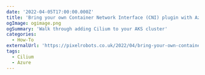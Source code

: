 ```yaml
---
date: '2022-04-05T17:00:00.000Z'
title: 'Bring your own Container Network Interface (CNI) plugin with Azure Kubernetes Service (AKS)'
ogImage: ogimage.png
ogSummary: 'Walk through adding Cilium to your AKS cluster'
categories:
  - How-To
externalUrl: 'https://pixelrobots.co.uk/2022/04/bring-your-own-container-network-interface-cni-plugin-with-azure-kubernetes-service-aks-preview/'
tags:
  - Cilium
  - Azure
---
```

